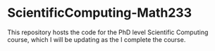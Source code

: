 # ScientificComputing-Math233
This repository hosts the code for the PhD level Scientific Computing course, which I will be updating as the I complete the course.
